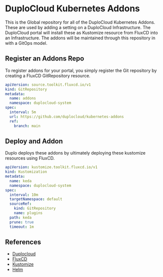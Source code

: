 # DuploCloud Kubernetes Addons  

This is the Global repository for all of the DuploCloud Kubernetes Addons. These are used by adding a setting on a DuploCloud Infrastructure. The DuploCloud portal will install these as Kustomize resource from FluxCD into an Infrastructure. The addons will be maintained through this repository in with a GitOps model.  

## Register an Addons Repo 

To register addons for your portal, you simply register the Git repository by creating a FluxCD GitRepository resource. 

```yaml
apiVersion: source.toolkit.fluxcd.io/v1
kind: GitRepository
metadata:
  name: addons
  namespace: duplocloud-system
spec:
  interval: 5m
  url: https://github.com/duplocloud/kubernetes-addons
  ref:
    branch: main
```

## Deploy and Addon 

Duplo deploys these addons by ultimately deploying these kustomize resources using FluxCD. 

```yaml
apiVersion: kustomize.toolkit.fluxcd.io/v1
kind: Kustomization
metadata:
  name: keda
  namespace: duplocloud-system
spec:
  interval: 10m
  targetNamespace: default
  sourceRef:
    kind: GitRepository
    name: plugins
  path: keda
  prune: true
  timeout: 1m
```

## References  

- [Duplocloud](https://duplocloud.com/)
- [FluxCD](https://fluxcd.io/)
- [Kustomize](https://kustomize.io/)
- [Helm](https://helm.sh/)
